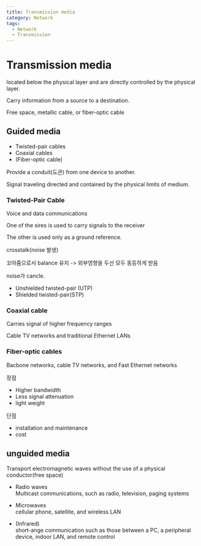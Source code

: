 ```yaml
---
title: Transmission media
category: Network
tags:
  - Network
  - Transmission
---
```


# Transmission media

located below the physical layer and are directly controlled by the physical layer.

Carry information from a source to a destination.

Free space, metallic cable, or fiber-optic cable


## Guided media

  - Twisted-pair cables
  - Coaxial cables
  - (Fiber-optic cable)

Provide a conduit(도관) from one device to another.

Signal traveling directed and contained by the physical limits of medium.

### Twisted-Pair Cable

Voice and data communications

One of the sires is used to carry signals to the receiver

The other is used only as a ground reference.

crosstalk(noise 발생)

꼬아줌으로서 balance 유지 -> 외부영향을 두선 모두 동등하게 받음

noise가 cancle.

- Unshielded twisted-pair (UTP)
- Shielded twisted-pair(STP)

### Coaxial cable

Carries signal of higher frequency ranges

Cable TV networks and traditional Ethernet LANs


### Fiber-optic cables

Bacbone networks, cable TV networks, and Fast Ethernet networks

장점  
- Higher bandwidth
- Less signal attenuation
- light weight

단점  
- installation and maintenance
- cost

## unguided media

Transport electromagnetic waves without the use of a physical conductor(free space)

  - Radio waves  
  Multicast communications, such as radio, television, paging systems

  - Microwaves  
  cellular phone, satellite, and wireless LAN

  - (Infrared)  
  short-ange communication such as those between a PC, a peripheral device, indoor LAN, and remote control